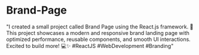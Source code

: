 # Brand-Page
"I created a small project called Brand Page using the React.js framework. 🚀 This project showcases a modern and responsive brand landing page with optimized performance, reusable components, and smooth UI interactions. Excited to build more! 💻✨ #ReactJS #WebDevelopment #Branding"
